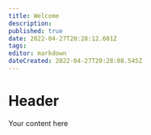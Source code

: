 ```yaml
---
title: Welcome
description: 
published: true
date: 2022-04-27T20:28:12.601Z
tags: 
editor: markdown
dateCreated: 2022-04-27T20:28:08.545Z
---
```


# Header
Your content here